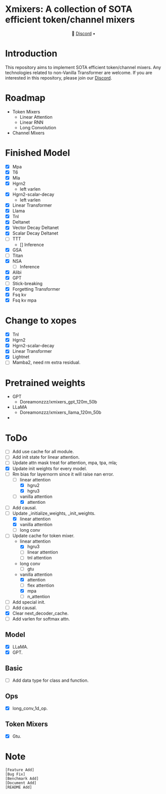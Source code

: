# Xmixers: A collection of SOTA efficient token/channel mixers

<p align="center">
💬 <a href="https://discord.gg/ZpqcpSDE8g" target="_blank">Discord</a> •
</p>

# Introduction
This repository aims to implement SOTA efficient token/channel mixers. Any technologies related to non-Vanilla Transformer are welcome. If you are interested in this repository, please join our [Discord](https://discord.gg/ZpqcpSDE8g).

# Roadmap
- Token Mixers
    - Linear Attention
    - Linear RNN
    - Long Convolution
- Channel Mixers

# Finished Model
- [x] Mpa
- [x] T6
- [x] Mla
- [x] Hgrn2
  - left varlen
- [x] Hgrn2-scalar-decay
  - left varlen
- [x] Linear Transformer
- [x] Llama
- [x] Tnl
- [x] Deltanet
- [x] Vector Decay Deltanet
- [x] Scalar Decay Deltanet
- [ ] TTT
  - [] Inference
- [x] GSA
- [ ] Titan
- [x] NSA
  - [ ] Inference
- [x] Alibi
- [x] GPT
- [ ] Stick-breaking
- [x] Forgetting Transformer
- [x] Fsq kv
- [x] Fsq kv mpa

# Change to xopes
- [x] Tnl
- [x] Hgrn2
- [x] Hgrn2-scalar-decay
- [x] Linear Transformer
- [x] Lightnet
- [ ] Mamba2, need rm extra residual.

# Pretrained weights

- GPT
  - Doreamonzzz/xmixers_gpt_120m_50b
- LLaMA
  - Doreamonzzz/xmixers_llama_120m_50b
-

# ToDo
- [ ] Add use cache for all module.
- [ ] Add init state for linear attention.
- [ ] Update attn mask treat for attention, mpa, tpa, mla;
- [x] Update init weights for every model.
- [ ] Rm bias for layernorm since it will raise nan error.
  - [ ] linear attention
    - [x] hgru2
    - [x] hgru3
  - [ ] vanilla attention
    - [x] attention
- [ ] Add causal.
- [ ] Update _initialize_weights, _init_weights.
  - [x] linear attention
  - [x] vanilla attention
  - [ ] long conv
- [ ] Update cache for token mixer.
  - linear attention
    - [x] hgru3
    - [ ] linear attention
    - [ ] tnl attention
  - long conv
    - [ ] gtu
  - vanilla attention
    - [x] attention
    - [ ] flex attention
    - [x] mpa
    - [ ] n_attention
- [ ] Add special init.
- [ ] Add causal.
- [x] Clear next_decoder_cache.
- [ ] Add varlen for softmax attn.

## Model
- [x] LLaMA.
- [x] GPT.

## Basic
- [ ] Add data type for class and function.

## Ops
- [x] long_conv_1d_op.

## Token Mixers
- [x] Gtu.

# Note
```
[Feature Add]
[Bug Fix]
[Benchmark Add]
[Document Add]
[README Add]
```
